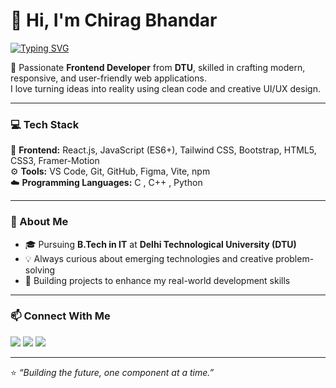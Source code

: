 
# 👋 Hi, I'm Chirag Bhandar  
[![Typing SVG](https://readme-typing-svg.herokuapp.com?size=24&color=00BFFF&lines=Frontend+Developer;React+%2B+Tailwind+Enthusiast;Building+Modern+Web+UIs)](https://git.io/typing-svg)


🚀 Passionate **Frontend Developer** from **DTU**, skilled in crafting modern, responsive, and user-friendly web applications.  
I love turning ideas into reality using clean code and creative UI/UX design.  

---

### 💻 Tech Stack
🧩 **Frontend:** React.js, JavaScript (ES6+), Tailwind CSS, Bootstrap, HTML5, CSS3, Framer-Motion  
⚙️ **Tools:** VS Code, Git, GitHub, Figma, Vite, npm  
☁️ **Programming Languages:** C , C++ , Python  

---

### 🧠 About Me
- 🎓 Pursuing **B.Tech in IT** at **Delhi Technological University (DTU)**
- 💡 Always curious about emerging technologies and creative problem-solving  
- 💼 Building projects to enhance my real-world development skills  

---

### 📫 Connect With Me  
<p align="left">
  <a href="mailto:chirag0space@gmail.com"><img src="https://img.shields.io/badge/Email-%23EA4335.svg?&style=for-the-badge&logo=gmail&logoColor=white" /></a>
  <a href="[https://www.linkedin.com/in/chiragbhadar](https://www.linkedin.com/in/chirag-bhandar)"><img src="https://img.shields.io/badge/LinkedIn-%230A66C2.svg?&style=for-the-badge&logo=linkedin&logoColor=white" /></a>
  <a href="https://github.com/ChiragBhandar"><img src="https://img.shields.io/badge/Github-%23FF7139.svg?&style=for-the-badge&logo=firefox&logoColor=white" /></a>
</p>

---

⭐️ *“Building the future, one component at a time.”*
